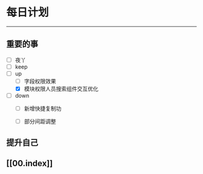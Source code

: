 
# 每日计划
---
## 重要的事

- [ ]    夜丫
- [ ]   keep
- [ ]  up
	- [ ] 字段权限效果
	- [x] 模块权限人员搜索组件交互优化
- [ ] down
	- [ ] 新增快捷复制功
	- [ ] 部分间距调整



## 提升自己

  



## [[00.index]]










